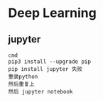 #  Deep Learning  


## jupyter ##
	cmd 
	pip3 install --upgrade pip 
	pip install jupyter 失败 
	重装python
	然后重复上
	然后 jupyter notebook

	